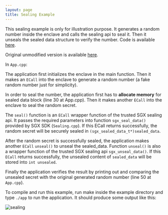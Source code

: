```yaml
---
layout: page
title: Sealing Example
---
```


This sealing example is only for illustration purpose. It generates a random number inside the enclave and calls the sealing api to seal it. Then it unseals the sealed data structure to verify the number. Code is available [here](https://github.com/sangfansh/SGX101_sample_code).

Original unmodified version is available [here](https://github.com/digawp/hello-enclave).

In `App.cpp`:

<script src="https://gist.github.com/sangfansh/9859ce170fce4fa63deba999d6d13326.js"></script>

The application first initializes the enclave in the main function. Then it makes an `ECall` into the enclave to generate a random number (a fake random number just for simplicity).

<script src="https://gist.github.com/sangfansh/a55622c217d4ce1b8d469667e27e615b.js"></script>

In order to seal the number, the application first has to **allocate memory** for sealed data block (line 30 at App.cpp). Then it makes another `ECall` into the enclave to seal the random secret.

The `seal()` function is an `ECall` wrapper function of the trusted SGX sealing api. It passes the required parameters into function `sgx_seal_data()` provided by SGX SDK (`Sealing.cpp`). If this ECall returns successfully, the random secret will be securely sealed in `(sgx_sealed_data_t*)sealed_data`.

<script src="https://gist.github.com/sangfansh/67214567d3edf0223a1fc925e0d0f698.js"></script>

After the random secret is successfully sealed, the application makes another `ECall` `unseal()` to unseal the sealed_data. Function `unseal()` is also a wrapper function of the trusted SGX sealing api `sgx_unseal_data()`. If this `ECall` returns successfully, the unsealed content of `sealed_data` will be stored into `int unsealed`.

Finally the application verifies the result by printing out and comparing the unsealed secret with the original generated random number (line 50 at `App.cpp`).

To compile and run this example, run make inside the example directory and type `./app` to run the application. It should produce some output like this:

![sealing](/sgx101/assets/pics/sealing_example.png)